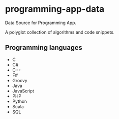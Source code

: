 # programming-app-data
Data Source for Programming App.

A polyglot collection of algorithms and code snippets.

## Programming languages

* C
* C#
* C++
* F#
* Groovy
* Java
* JavaScript
* PHP
* Python
* Scala
* SQL